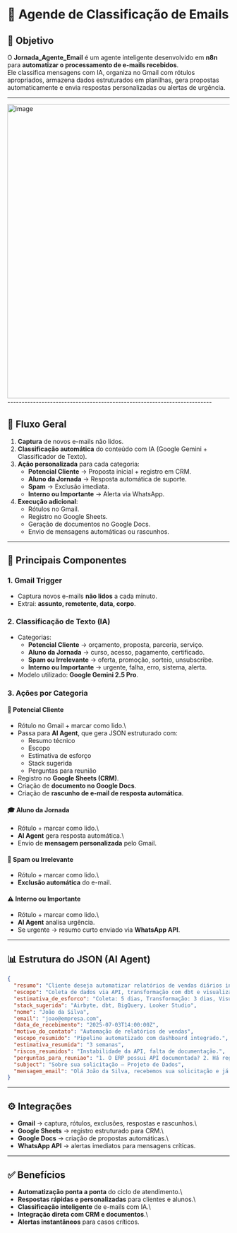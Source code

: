 # 📧 Agende de Classificação de Emails

## 📌 Objetivo

O **Jornada_Agente_Email** é um agente inteligente desenvolvido em
**n8n** para **automatizar o processamento de e-mails recebidos**.\
Ele classifica mensagens com IA, organiza no Gmail com rótulos
apropriados, armazena dados estruturados em planilhas, gera propostas
automaticamente e envia respostas personalizadas ou alertas de urgência.

------------------------------------------------------------------------
<img width="891" height="666" alt="image" src="https://github.com/user-attachments/assets/8cbf1c94-d728-45fd-99c1-c9d9018dd5c9" />
------------------------------------------------------------------------

## 🔄 Fluxo Geral

1.  **Captura** de novos e-mails não lidos.
2.  **Classificação automática** do conteúdo com IA (Google Gemini +
    Classificador de Texto).
3.  **Ação personalizada** para cada categoria:
    -   **Potencial Cliente** → Proposta inicial + registro em CRM.
    -   **Aluno da Jornada** → Resposta automática de suporte.
    -   **Spam** → Exclusão imediata.
    -   **Interno ou Importante** → Alerta via WhatsApp.
4.  **Execução adicional**:
    -   Rótulos no Gmail.
    -   Registro no Google Sheets.
    -   Geração de documentos no Google Docs.
    -   Envio de mensagens automáticas ou rascunhos.

------------------------------------------------------------------------

## 🧩 Principais Componentes

### 1. Gmail Trigger

-   Captura novos e-mails **não lidos** a cada minuto.
-   Extrai: **assunto, remetente, data, corpo**.

### 2. Classificação de Texto (IA)

-   Categorias:
    -   **Potencial Cliente** → orçamento, proposta, parceria, serviço.
    -   **Aluno da Jornada** → curso, acesso, pagamento, certificado.
    -   **Spam ou Irrelevante** → oferta, promoção, sorteio,
        unsubscribe.
    -   **Interno ou Importante** → urgente, falha, erro, sistema,
        alerta.
-   Modelo utilizado: **Google Gemini 2.5 Pro**.

### 3. Ações por Categoria

#### 📂 Potencial Cliente

-   Rótulo no Gmail + marcar como lido.\
-   Passa para **AI Agent**, que gera JSON estruturado com:
    -   Resumo técnico
    -   Escopo
    -   Estimativa de esforço
    -   Stack sugerida
    -   Perguntas para reunião
-   Registro no **Google Sheets (CRM)**.
-   Criação de **documento no Google Docs**.
-   Criação de **rascunho de e-mail de resposta automática**.

#### 🎓 Aluno da Jornada

-   Rótulo + marcar como lido.\
-   **AI Agent** gera resposta automática.\
-   Envio de **mensagem personalizada** pelo Gmail.

#### 🚫 Spam ou Irrelevante

-   Rótulo + marcar como lido.\
-   **Exclusão automática** do e-mail.

#### ⚠️ Interno ou Importante

-   Rótulo + marcar como lido.\
-   **AI Agent** analisa urgência.
-   Se urgente → resumo curto enviado via **WhatsApp API**.

------------------------------------------------------------------------

## 📊 Estrutura do JSON (AI Agent)

``` json
{
  "resumo": "Cliente deseja automatizar relatórios de vendas diários integrados ao ERP.",
  "escopo": "Coleta de dados via API, transformação com dbt e visualização no Looker Studio.",
  "estimativa_de_esforco": "Coleta: 5 dias, Transformação: 3 dias, Visualização: 2 dias.",
  "stack_sugerida": "Airbyte, dbt, BigQuery, Looker Studio",
  "nome": "João da Silva",
  "email": "joao@empresa.com",
  "data_de_recebimento": "2025-07-03T14:00:00Z",
  "motivo_do_contato": "Automação de relatórios de vendas",
  "escopo_resumido": "Pipeline automatizado com dashboard integrado.",
  "estimativa_resumida": "3 semanas",
  "riscos_resumidos": "Instabilidade da API, falta de documentação.",
  "perguntas_para_reuniao": "1. O ERP possui API documentada? 2. Há regras de limpeza dos dados? 3. Qual a ferramenta de visualização preferida?",
  "subject": "Sobre sua solicitação – Projeto de Dados",
  "mensagem_email": "Olá João da Silva, recebemos sua solicitação e já estamos avaliando..."
}
```

------------------------------------------------------------------------

## ⚙️ Integrações

-   **Gmail** → captura, rótulos, exclusões, respostas e rascunhos.\
-   **Google Sheets** → registro estruturado para CRM.\
-   **Google Docs** → criação de propostas automáticas.\
-   **WhatsApp API** → alertas imediatos para mensagens críticas.

------------------------------------------------------------------------

## ✅ Benefícios

-   **Automatização ponta a ponta** do ciclo de atendimento.\
-   **Respostas rápidas e personalizadas** para clientes e alunos.\
-   **Classificação inteligente** de e-mails com IA.\
-   **Integração direta com CRM e documentos**.\
-   **Alertas instantâneos** para casos críticos.
